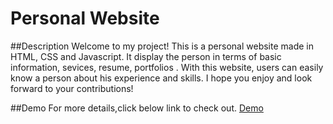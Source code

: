 # Personal Website

##Description
Welcome to my project! This is a personal website made in HTML, CSS and Javascript. It display the person in terms of basic information, sevices, resume, portfolios . With this website, users can easily know a person about his experience and skills. I hope you enjoy and look forward to your contributions!

##Demo
For more details,click below link to check out.
[Demo](https://64dc7e947ae1453fe516d659--papaya-froyo-f9af63.netlify.app/)
